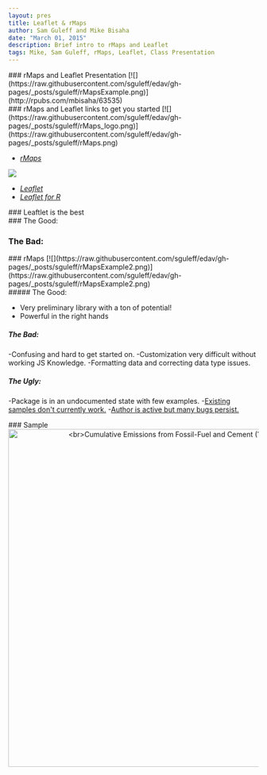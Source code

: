 ```yaml
---
layout: pres
title: Leaflet & rMaps
author: Sam Guleff and Mike Bisaha
date: "March 01, 2015"
description: Brief intro to rMaps and Leaflet
tags: Mike, Sam Guleff, rMaps, Leaflet, Class Presentation
---
```

<section>
	<section>
### rMaps and Leaflet Presentation
[![](https://raw.githubusercontent.com/sguleff/edav/gh-pages/_posts/sguleff/rMapsExample.png)](http://rpubs.com/mbisaha/63535)

</section>
	<section>
### rMaps and Leaflet links to get you started
[![](https://raw.githubusercontent.com/sguleff/edav/gh-pages/_posts/sguleff/rMaps_logo.png)](https://raw.githubusercontent.com/sguleff/edav/gh-pages/_posts/sguleff/rMaps.png)

* [*rMaps*](http://rmaps.github.io)

[![](https://raw.githubusercontent.com/sguleff/edav/gh-pages/_posts/sguleff/Leaflet_logo.png)](https://raw.githubusercontent.com/sguleff/edav/gh-pages/_posts/sguleff/Leaflet_logo.png)

* [*Leaflet*](http://leafletjs.com)
* [*Leaflet for R*](http://rstudio.github.io/leaflet/)
</section>
</section>

<section>
	<section>
### Leaftlet is the best
</section>
	<section>
### The Good:
		
###  The Bad:

</section>
</section>

<section>
	<section>
### rMaps
[![](https://raw.githubusercontent.com/sguleff/edav/gh-pages/_posts/sguleff/rMapsExample2.png)](https://raw.githubusercontent.com/sguleff/edav/gh-pages/_posts/sguleff/rMapsExample2.png)
</section>
	<section>
##### The Good: 

- Very preliminary library with a ton of potential!
- Powerful in the right hands

#####  The Bad: 

-Confusing and hard to get started on.
-Customization very difficult without working JS Knowledge.
-Formatting data and correcting data type issues.

##### The Ugly: 

-Package is in an undocumented state with few examples.
-[Existing samples don't currently work.](http://bl.ocks.org/ramnathv/raw/8970935/mymap.html)
-[Author is active but many bugs persist.](https://github.com/ramnathv/rMaps/issues/1)	

</section>
</section>

<section>
	<section>
### Sample
<body>
	<div>
    	<a href="https://plot.ly/~Vox/17/" target="_blank" title="&lt;br&gt;Cumulative Emissions from Fossil-Fuel and Cement (1870-2013)" style="display: block; text-align: center;"><img src="https://plot.ly/~Vox/17.png" alt="&lt;br&gt;Cumulative Emissions from Fossil-Fuel and Cement (1870-2013)" style="max-width: 100%;width: 680px;"  width="680" onerror="this.onerror=null;this.src='https://plot.ly/404.png';" /></a>
    	<script data-plotly="Vox:17" src="https://plot.ly/embed.js" async></script>
	</div>
</body>
</section>
</section>





